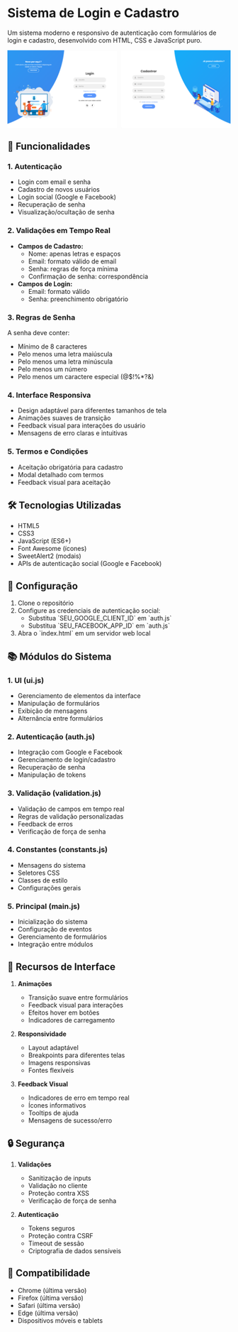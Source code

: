 # Sistema de Login e Cadastro

Um sistema moderno e responsivo de autenticação com formulários de login e cadastro, desenvolvido com HTML, CSS e JavaScript puro.

<div style="display: flex; justify-content: space-between; flex-wrap: wrap;">
  <img src="./assets/img/preview1.png" alt="Preview do Sistema" width="49%">
  <img src="./assets/img/preview2.png" alt="Preview do Sistema" width="49%">
</div>

## 🚀 Funcionalidades

### 1. Autenticação

- Login com email e senha
- Cadastro de novos usuários
- Login social (Google e Facebook)
- Recuperação de senha
- Visualização/ocultação de senha

### 2. Validações em Tempo Real

- **Campos de Cadastro:**
  - Nome: apenas letras e espaços
  - Email: formato válido de email
  - Senha: regras de força mínima
  - Confirmação de senha: correspondência
- **Campos de Login:**
  - Email: formato válido
  - Senha: preenchimento obrigatório

### 3. Regras de Senha

A senha deve conter:

- Mínimo de 8 caracteres
- Pelo menos uma letra maiúscula
- Pelo menos uma letra minúscula
- Pelo menos um número
- Pelo menos um caractere especial (@$!%\*?&)

### 4. Interface Responsiva

- Design adaptável para diferentes tamanhos de tela
- Animações suaves de transição
- Feedback visual para interações do usuário
- Mensagens de erro claras e intuitivas

### 5. Termos e Condições

- Aceitação obrigatória para cadastro
- Modal detalhado com termos
- Feedback visual para aceitação

## 🛠️ Tecnologias Utilizadas

- HTML5
- CSS3
- JavaScript (ES6+)
- Font Awesome (ícones)
- SweetAlert2 (modais)
- APIs de autenticação social (Google e Facebook)

## 🔧 Configuração

1. Clone o repositório
2. Configure as credenciais de autenticação social:
   - Substitua \`SEU_GOOGLE_CLIENT_ID\` em \`auth.js\`
   - Substitua \`SEU_FACEBOOK_APP_ID\` em \`auth.js\`
3. Abra o \`index.html\` em um servidor web local

## 📚 Módulos do Sistema

### 1. UI (ui.js)

- Gerenciamento de elementos da interface
- Manipulação de formulários
- Exibição de mensagens
- Alternância entre formulários

### 2. Autenticação (auth.js)

- Integração com Google e Facebook
- Gerenciamento de login/cadastro
- Recuperação de senha
- Manipulação de tokens

### 3. Validação (validation.js)

- Validação de campos em tempo real
- Regras de validação personalizadas
- Feedback de erros
- Verificação de força de senha

### 4. Constantes (constants.js)

- Mensagens do sistema
- Seletores CSS
- Classes de estilo
- Configurações gerais

### 5. Principal (main.js)

- Inicialização do sistema
- Configuração de eventos
- Gerenciamento de formulários
- Integração entre módulos

## 🎨 Recursos de Interface

1. **Animações**

   - Transição suave entre formulários
   - Feedback visual para interações
   - Efeitos hover em botões
   - Indicadores de carregamento

2. **Responsividade**

   - Layout adaptável
   - Breakpoints para diferentes telas
   - Imagens responsivas
   - Fontes flexíveis

3. **Feedback Visual**
   - Indicadores de erro em tempo real
   - Ícones informativos
   - Tooltips de ajuda
   - Mensagens de sucesso/erro

## 🔒 Segurança

1. **Validações**

   - Sanitização de inputs
   - Validação no cliente
   - Proteção contra XSS
   - Verificação de força de senha

2. **Autenticação**
   - Tokens seguros
   - Proteção contra CSRF
   - Timeout de sessão
   - Criptografia de dados sensíveis

## 📱 Compatibilidade

- Chrome (última versão)
- Firefox (última versão)
- Safari (última versão)
- Edge (última versão)
- Dispositivos móveis e tablets

